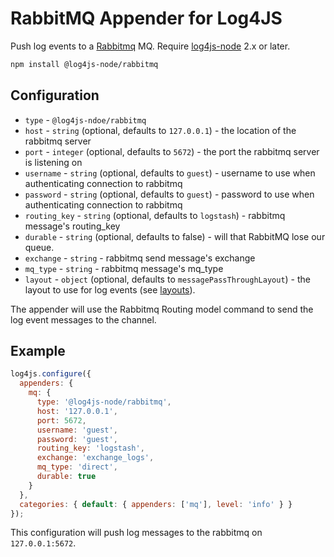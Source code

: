 # RabbitMQ Appender for Log4JS

Push log events to a [Rabbitmq](https://www.rabbitmq.com/) MQ. Require [log4js-node](https://github.com/log4js-node/log4js-node) 2.x or later.

```bash
npm install @log4js-node/rabbitmq
```

## Configuration

* `type` - `@log4js-ndoe/rabbitmq`
* `host` - `string` (optional, defaults to `127.0.0.1`) - the location of the rabbitmq server
* `port` - `integer` (optional, defaults to `5672`) - the port the rabbitmq server is listening on
* `username` - `string` (optional, defaults to `guest`) - username to use when authenticating connection to rabbitmq
* `password` - `string` (optional, defaults to `guest`) - password to use when authenticating connection to rabbitmq
* `routing_key` - `string` (optional, defaults to `logstash`) - rabbitmq message's routing_key
* `durable` - `string` (optional, defaults to false) - will that RabbitMQ lose our queue.
* `exchange` - `string` - rabbitmq send message's exchange
* `mq_type` - `string` - rabbitmq message's mq_type
* `layout` - `object` (optional, defaults to `messagePassThroughLayout`) - the layout to use for log events (see [layouts](layouts.md)).

The appender will use the Rabbitmq Routing model command to send the log event messages to the channel.

## Example

```javascript
log4js.configure({
  appenders: {
    mq: {
      type: '@log4js-node/rabbitmq',
      host: '127.0.0.1',
      port: 5672,
      username: 'guest',
      password: 'guest',
      routing_key: 'logstash',
      exchange: 'exchange_logs',
      mq_type: 'direct',
      durable: true
    }
  },
  categories: { default: { appenders: ['mq'], level: 'info' } }
});
```

This configuration will push log messages to the rabbitmq on `127.0.0.1:5672`.
